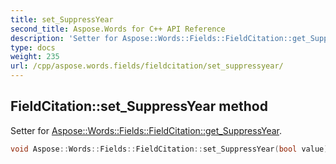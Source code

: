 ```yaml
---
title: set_SuppressYear
second_title: Aspose.Words for C++ API Reference
description: 'Setter for Aspose::Words::Fields::FieldCitation::get_SuppressYear.'
type: docs
weight: 235
url: /cpp/aspose.words.fields/fieldcitation/set_suppressyear/
---
```

## FieldCitation::set_SuppressYear method


Setter for [Aspose::Words::Fields::FieldCitation::get_SuppressYear](../get_suppressyear/).

```cpp
void Aspose::Words::Fields::FieldCitation::set_SuppressYear(bool value)
```

